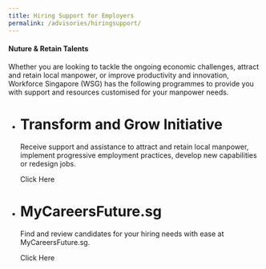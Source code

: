 ```yaml
---
title: Hiring Support for Employers
permalink: /advisories/hiringsupport/
---
```


#### **Nuture & Retain Talents**
Whether you are looking to tackle the ongoing economic challenges, attract and retain local manpower, or improve productivity and innovation, Workforce Singapore (WSG) has the following programmes to provide you with support and resources customised for your manpower needs.

<div class="pricingTable">
  <ul class="pricingTable-firstTable">
    <li class="pricingTable-firstTable_table">
      <h1 class="pricingTable-firstTable_table__header">Transform and Grow Initiative</h1>
      <p class="pricingTable-firstTable_table__pricing">Receive support and assistance to attract and retain local manpower, implement progressive employment practices, develop new capabilities or redesign jobs.</p>
      <div class="pricingTable-firstTable_table__getstart">Click Here</div>
    </li>
    <li class="pricingTable-firstTable_table">
      <h1 class="pricingTable-firstTable_table__header">MyCareersFuture.sg</h1>
      <p class="pricingTable-firstTable_table__pricing">Find and review candidates for your hiring needs with ease at MyCareersFuture.sg.</p>
      <div class="pricingTable-firstTable_table__getstart">Click Here</div>
    </li>
  </ul>
</div>